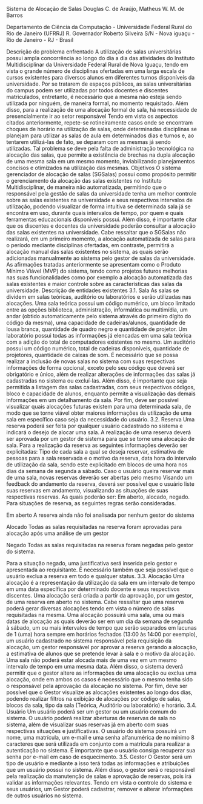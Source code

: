Sistema de Alocação de Salas
Douglas C. de Araújo, Matheus W. M. de Barros

Departamento de Ciência da Computação -
Universidade Federal Rural do Rio de Janeiro (UFRRJ)
R. Governador Roberto Silveira S/N - Nova iguaçu - 
Rio de Janeiro - RJ - Brasil

Descrição do problema enfrentado
A utilização de salas universitárias possui ampla concorrência ao longo do dia a dia das atividades do Instituto Multidisciplinar da Universidade Federal Rural de Nova Iguaçu, tendo em vista o grande número de disciplinas ofertadas em uma larga escala de cursos existentes para diversos alunos em diferentes turnos disponíveis da universidade. 
Por se tratarem de espaços públicos, as salas universitárias do campus podem ser utilizadas por todos docentes e discentes matriculados, entretanto, é necessário que a mesma não esteja sendo utilizada por ninguém, de maneira formal, no momento requisitado. 
Além disso, para a realização de uma alocação formal de sala, há necessidade de presencialmente ir ao setor responsável
Tendo em vista os aspectos citados anteriormente, repete-se rotineiramente casos onde se encontram choques de horário na utilização de salas, onde determinadas disciplinas se planejam para utilizar as salas de aula em determinados dias e turnos e, ao tentarem utilizá-las de fato, se deparam com as mesmas já sendo utilizadas. Tal problema se deve pela falta de administração tecnológica na alocação das salas, que permite a existência de brechas na dupla alocação de uma mesma sala em um mesmo momento, inviabilizando planejamentos concisos e otimizados na utilização das mesmas.
Objetivos
O sistema gerenciador de alocação de salas (SGSalas) possui como propósito permitir o gerenciamento da alocação das salas existentes no Instituto Multidisciplinar, de maneira não automatizada, permitindo que o responsável pela gestão de salas da universidade tenha um melhor controle sobre as salas existentes na universidade e seus respectivos intervalos de utilização, podendo visualizar de forma intuitiva se determinada sala já se encontra em uso, durante quais intervalos de tempo, por quem e quais ferramentas educacionais disponíveis possui. Além disso, é importante citar que os discentes e docentes da universidade poderão consultar a alocação das salas existentes na universidade.
Cabe ressaltar que o SGSalas não realizará, em um primeiro momento, a alocação automatizada de salas para o período mediante disciplinas ofertadas, em contraste, permitirá a alocação manual das salas existentes no sistema, as quais serão adicionadas manualmente ao sistema pelo gestor de salas da universidade.
As afirmações tratadas anteriormente se apresentam como o Produto Mínimo Viável (MVP) do sistema, tendo como projetos futuros melhorias nas suas funcionalidades como por exemplo a alocação automatizada das salas existentes e maior controle sobre as características das salas da universidade.
Descrição de entidades existentes
3.1. Sala
As salas se dividem em salas teóricas, auditório ou laboratórios e serão utilizadas nas alocações.
Uma sala teórica possui um código numérico, um bloco limitado entre as opções biblioteca, administração, informática ou multimídia, um andar (obtido automaticamente pelo sistema através do primeiro dígito do código da mesma), uma capacidade de cadeiras/alunos, quantidade de lousa branca, quantidade de quadro negro e quantidade de projetor. 
Um laboratório possui todas as informações já elencadas em uma sala teórica com a adição do total de computadores existentes no mesmo.
Um auditório possui um código numérico, total de cadeiras disponíveis, quantidade de projetores, quantidade de caixas de som.
É necessário que se possa realizar a inclusão de novas salas no sistema com suas respectivas informações de forma opcional, exceto pelo seu código que deverá ser obrigatório e único, além de realizar alterações de informações das salas já cadastradas no sistema ou excluí-las. Além disso, é importante que seja permitida a listagem das salas cadastradas, com seus respectivos códigos, bloco e capacidade de alunos, enquanto permite a visualização das demais informações em um detalhamento da sala. 
Por fim, deve ser possível visualizar quais alocações futuras existem para uma determinada sala, de modo que se torne viável obter maiores informações da utilização de uma sala em específico caso seja da necessidade do usuário.
3.2. Reserva
Uma reserva poderá ser feita por qualquer usuário cadastrado no sistema e indicará o desejo de alocar uma sala. A realização de uma reserva deverá ser aprovada por um gestor de sistema para que se torne uma alocação de sala. Para a realização da reserva as seguintes informações deverão ser explicitadas: Tipo de cada sala a qual se deseja reservar, estimativa de pessoas para a sala reservada e o motivo da reserva, data hora do intervalo de utilização da sala, sendo este explicitado em blocos de uma hora nos dias da semana de segunda a sábado. Caso o usuário queira reservar mais de uma sala, novas reservas deverão ser abertas pelo mesmo
Visando um feedback do andamento da reserva, deverá ser possível que o usuário liste suas reservas em andamento, visualizando as situações de suas respectivas reservas. As quais poderão ser: Em aberto, alocado, negado.
Para situações de reserva, as seguintes regras serão consideradas.

Em aberto
	A reserva ainda não foi analisada por nenhum gestor do sistema

Alocado
Todas as salas requisitadas na reserva foram aprovadas para alocação após uma análise de um gestor

Negado
Todas as salas requisitadas na reserva foram negadas pelo gestor do sistema.

Para a situação negado, uma justificativa será inserida pelo gestor e apresentada ao requisitante.
É necessário também que seja possível que o usuário exclua a reserva em todo e qualquer status.
3.3. Alocação
Uma alocação é a representação da utilização da sala em um intervalo de tempo em uma data específica por determinado docente e seus respectivos discentes.
Uma alocação será criada a partir da aprovação, por um gestor, de uma reserva em aberto no sistema. Cabe ressaltar que uma reserva poderá gerar diversas alocações tendo em vista o número de salas requisitadas na mesma.
Uma alocação possuirá uma sala, uma ou mais datas de alocação as quais deverão ser em um dia da semana de segunda à sábado, um ou mais intervalos de tempo que serão separados em lacunas de 1 (uma) hora sempre em horários fechados (13:00 às 14:00 por exemplo), um usuário cadastrado no sistema responsável pela requisição da alocação, um gestor responsável por aprovar a reserva gerando a alocação, a estimativa de alunos que se pretende levar à sala e o motivo da alocação.
Uma sala não poderá estar alocada mais de uma vez em um mesmo intervalo de tempo em uma mesma data.
Além disso, o sistema deverá permitir que o gestor altere as informações de uma alocação ou exclua uma alocação, onde em ambos os casos é necessário que o mesmo tenha sido o responsável pela aprovação da alocação no sistema. 
Por fim, deve ser possível que o Gestor visualize as alocações existentes ao longo dos dias, podendo realizar filtros na exibição de alocações por código de salas, blocos da sala, tipo da sala (Teórica, Auditório ou laboratório) e horário.
3.4. Usuário
Um usuário poderá ser um gestor ou um usuário comum do sistema. O usuário poderá realizar aberturas de reservas de sala no sistema, além de visualizar suas reservas já em aberto com suas respectivas situações e justificativas. O usuário do sistema possuirá um nome, uma matrícula, um e-mail e uma senha alfanumérica de no mínimo 8 caracteres que será utilizada em conjunto com a matrícula para realizar a autenticação no sistema. É importante que o usuário consiga recuperar sua senha por e-mail em caso de esquecimento.
3.5. Gestor
O Gestor será um tipo de usuário e mediante a isso terá todas as informações e atribuições que um usuário possui no sistema. Além disso, o gestor será o responsável pela realização da manutenção de salas e aprovação de reservas, pois irá validar as informações relevantes. Tendo em vista o controle do sistema e seus usuários, um Gestor poderá cadastrar, remover e alterar informações de outros usuários no sistema. 
